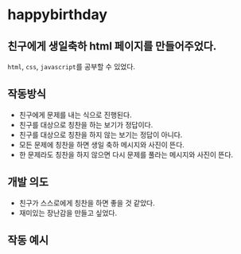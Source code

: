 # happybirthday

## 친구에게 생일축하 html 페이지를 만들어주었다.

`html`, `css`, `javascript`를 공부할 수 있었다.

## 작동방식
- 친구에게 문제를 내는 식으로 진행된다.
- 친구를 대상으로 칭찬을 하는 보기가 정답이다.
- 친구를 대상으로 칭찬을 하지 않는 보기는 정답이 아니다.
- 모든 문제에 칭찬을 하면 생일 축하 메시지와 사진이 뜬다.
- 한 문제라도 칭찬을 하지 않으면 다시 문제를 풀라는 메시지와 사진이 뜬다.

## 개발 의도
- 친구가 스스로에게 칭찬을 하면 좋을 것 같았다.
- 재미있는 장난감을 만들고 싶었다.

## 작동 예시
